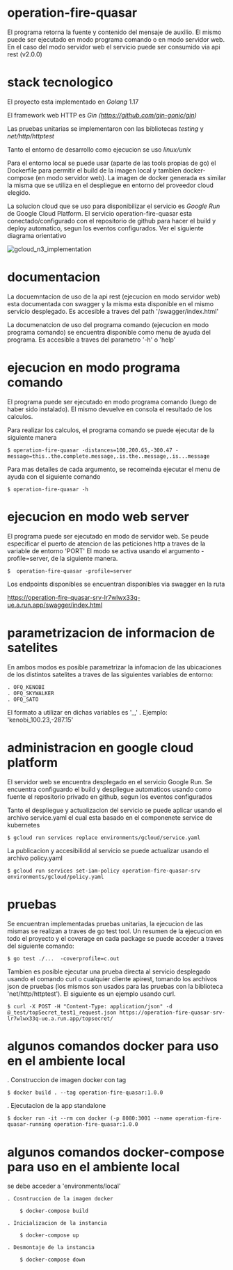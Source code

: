 # operation-fire-quasar

El programa retorna la fuente y contenido del mensaje de auxilio. El mismo puede ser ejecutado en modo programa comando o en modo servidor web. En el caso del modo servidor web el servicio puede ser consumido via api rest (v2.0.0)

# stack tecnologico

El proyecto esta implementado en *Golang* 1.17

El framework web HTTP es *Gin (https://github.com/gin-gonic/gin)*

Las pruebas unitarias se implementaron con las bibliotecas *testing* y *net/http/httptest*

Tanto el entorno de desarrollo como ejecucion se uso *linux/unix*

Para el entorno local se puede usar (aparte de las tools propias de go) el Dockerfile para permitir el build de la imagen local y tambien docker-compose (en modo servidor web). La imagen de docker generada es similar la misma que se utiliza en el despliegue en entorno del proveedor cloud elegido. 

La solucion cloud que se uso para disponibilizar el servicio es *Google Run* de Google Cloud Platform. El servicio operation-fire-quasar esta conectado/configurado con el repositorio de github para hacer el build y deploy automatico, segun los eventos configurados. Ver el siguiente diagrama orientativo

![gcloud_n3_implementation](https://user-images.githubusercontent.com/40694446/151864237-12bb0fb8-32c0-4fbc-bb28-a0e3b4e3dbda.png)

# documentacion 

La docuemntacion de uso de la api rest (ejecucion en modo servidor web) esta documentada con swagger y la misma esta disponible en el mismo servicio desplegado. Es accesible a traves del path '/swagger/index.html'

La documenatcion de uso del programa comando (ejecucion en modo programa comando) se encuentra disponible como menu de ayuda del programa. Es accesible a traves del parametro '-h' o 'help'


# ejecucion en modo programa comando

El programa puede ser ejecutado en modo programa comando (luego de haber sido instalado). El mismo devuelve en consola el resultado de los calculos. 
 
Para realizar los calculos, el programa comando se puede ejecutar de la siguiente manera

    $ operation-fire-quasar -distances=100,200.65,-300.47 -message=this..the.complete.message,.is.the..message,.is...message

Para mas detalles de cada argumento, se recomeinda ejecutar el menu de ayuda con el siguiente comando

    $ operation-fire-quasar -h

# ejecucion en modo web server

El programa puede ser ejecutado en modo de servidor web. Se peude especificar el puerto de atencion de las peticiones http a traves de la variable de entorno 'PORT'
El modo se activa usando el argumento -profile=server, de la siguiente manera.

    $  operation-fire-quasar -profile=server

Los endpoints disponibles se encuentran disponibles via swagger en la ruta 

https://operation-fire-quasar-srv-lr7wlwx33q-ue.a.run.app/swagger/index.html

# parametrizacion de informacion de satelites

En ambos modos es posible parametrizar la infomacion de las ubicaciones de los distintos satelites a traves de las siguientes variables de entorno:

    . OFQ_KENOBI
    . OFQ_SKYWALKER
    . OFQ_SATO

El formato a utilizar en dichas variables es '<name>_<xcoord>,<ycoord>' . Ejemplo: 'kenobi_100.23,-287.15'
    
# administracion en google cloud platform

El servidor web se encuentra desplegado en el servicio Google Run. Se encuentra configuardo el build y despliegue automaticos usando como fuente el repositorio privado en github, segun los eventos configurados   

Tanto el despliegue y actualizacion del servicio se puede aplicar usando el archivo service.yaml el cual esta basado en el componenete service de kubernetes 
    
    $ gcloud run services replace environments/gcloud/service.yaml

La publicacion y accesibilidd al servicio se puede actualizar usando el archivo policy.yaml
    
    $ gcloud run services set-iam-policy operation-fire-quasar-srv environments/gcloud/policy.yaml

# pruebas

Se encuentran implementadas pruebas unitarias, la ejecucion de las mismas se realizan a traves de go test tool. Un resumen de la ejecucion en todo el proyecto y el coverage en cada package se puede acceder a traves del siguiente comando:

    $ go test ./...  -coverprofile=c.out

Tambien es posible ejecutar una prueba directa al servicio desplegado usando el comando curl o cualquier cliente apirest, tomando los archivos json de pruebas (los mismos son usados para las pruebas con la biblioteca 'net/http/httptest'). El siguiente es un ejemplo usando curl.

    $ curl -X POST -H "Content-Type: application/json" -d @_test/topSecret_test1_request.json https://operation-fire-quasar-srv-lr7wlwx33q-ue.a.run.app/topsecret/


# algunos comandos docker para uso en el ambiente local

. Construccion de imagen docker con tag 
    
    $ docker build . --tag operation-fire-quasar:1.0.0

. Ejecutacion de la app standalone
    
    $ docker run -it --rm con docker (-p 8080:3001 --name operation-fire-quasar-running operation-fire-quasar:1.0.0

# algunos comandos docker-compose para uso en el ambiente local

se debe acceder a 'environments/local'

    . Cosntruccion de la imagen docker
        
        $ docker-compose build

    . Inicializacion de la instancia
        
        $ docker-compose up

    . Desmontaje de la instancia
        
        $ docker-compose down
